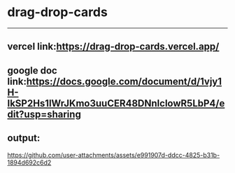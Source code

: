 # drag-drop-cards
------------------------------------------
vercel link:https://drag-drop-cards.vercel.app/
--------------------------------------------
google doc link:https://docs.google.com/document/d/1vjy1H-IkSP2Hs1lWrJKmo3uuCER48DNnlclowR5LbP4/edit?usp=sharing
---------------------------------------------
output:
-----------------------------------------
https://github.com/user-attachments/assets/e991907d-ddcc-4825-b31b-1894d692c6d2

